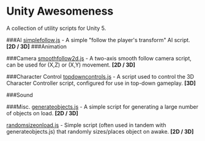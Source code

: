 # Unity Awesomeness
A collection of utility scripts for Unity 5.

###AI
[simplefollow.js](https://raw.githubusercontent.com/pflannery111/unity-starters/master/AI/Scripts/simplefollow.js) - A simple "follow the player's transform" AI script. **[2D / 3D]**
###Animation

###Camera
[smoothfollow2d.js](https://raw.githubusercontent.com/pflannery111/unity-starters/master/Camera/smoothfollow2d.js) - A two-axis smooth follow camera script, can be used for (X,Z) or (X,Y) movement. **[2D / 3D]**

###Character Control
[topdowncontrols.js](https://raw.githubusercontent.com/pflannery111/unity-starters/master/Character%20Control/topdowncontrols.js) - A script used to control the 3D Character Controller script, configured for use in top-down gameplay. **[3D]**

###Sound

###Misc.
[generateobjects.js](https://github.com/pflannery111/unity-starters/blob/master/Misc/generateobjects.js) - A simple script for generating a large number of objects on load. **[2D / 3D]**

[randomsizeonload.js](https://raw.githubusercontent.com/pflannery111/unity-starters/master/Misc/randomsizeonload.js) - Simple script (often used in tandem with generateobjects.js) that randomly sizes/places object on awake. **[2D / 3D]**
